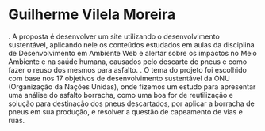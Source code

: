 # Guilherme Vilela Moreira

. A proposta é desenvolver um site utilizando o desenvolvimento sustentável, aplicando nele os conteúdos estudados em aulas da disciplina de Desenvolvimento em Ambiente Web e alertar sobre os impactos no Meio Ambiente e na saúde humana, causados pelo descarte de pneus e como fazer o reuso dos mesmos para asfalto.​​​​​​​
. O tema do projeto foi escolhido com base nos 17 objetivos de desenvolvimento sustentável da ONU (Organização da Nações Unidas), onde fizemos um estudo para apresentar uma análise do asfalto borracha, como uma boa for de reutilização e solução para destinação dos pneus descartados, por aplicar a borracha de pneus em sua produção, e resolver a questão de capeamento de vias e ruas.